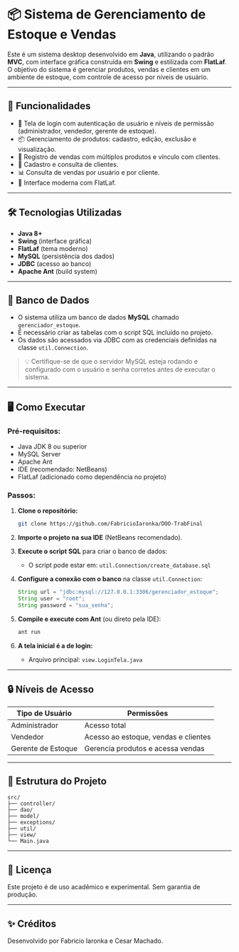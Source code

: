 # 📦 Sistema de Gerenciamento de Estoque e Vendas

Este é um sistema desktop desenvolvido em **Java**, utilizando o padrão **MVC**, com interface gráfica construída em **Swing** e estilizada com **FlatLaf**. O objetivo do sistema é gerenciar produtos, vendas e clientes em um ambiente de estoque, com controle de acesso por níveis de usuário.

---

## 🚀 Funcionalidades

- 🔐 Tela de login com autenticação de usuário e níveis de permissão (administrador, vendedor, gerente de estoque).
- 📦 Gerenciamento de produtos: cadastro, edição, exclusão e visualização.
- 🧾 Registro de vendas com múltiplos produtos e vínculo com clientes.
- 👥 Cadastro e consulta de clientes.
- 📊 Consulta de vendas por usuário e por cliente.
- 🎨 Interface moderna com FlatLaf.

---

## 🛠️ Tecnologias Utilizadas

- **Java 8+**
- **Swing** (interface gráfica)
- **FlatLaf** (tema moderno)
- **MySQL** (persistência dos dados)
- **JDBC** (acesso ao banco)
- **Apache Ant** (build system)

---

## 🧪 Banco de Dados

- O sistema utiliza um banco de dados **MySQL** chamado `gerenciador_estoque`.
- É necessário criar as tabelas com o script SQL incluído no projeto.
- Os dados são acessados via JDBC com as credenciais definidas na classe `util.Connection`.

> 💡 Certifique-se de que o servidor MySQL esteja rodando e configurado com o usuário e senha corretos antes de executar o sistema.

---

## 🖥️ Como Executar

### Pré-requisitos:

- Java JDK 8 ou superior
- MySQL Server
- Apache Ant
- IDE (recomendado: NetBeans)
- FlatLaf (adicionado como dependência no projeto)

### Passos:

1. **Clone o repositório:**

   ```bash
   git clone https://github.com/FabricioIaronka/DOO-TrabFinal
   ```

2. **Importe o projeto na sua IDE** (NetBeans recomendado).

3. **Execute o script SQL** para criar o banco de dados:

   - O script pode estar em: `util.Connection/create_database.sql`

4. **Configure a conexão com o banco** na classe `util.Connection`:

   ```java
   String url = "jdbc:mysql://127.0.0.1:3306/gerenciador_estoque";
   String user = "root";
   String password = "sua_senha";
   ```

5. **Compile e execute com Ant** (ou direto pela IDE):

   ```bash
   ant run
   ```

6. **A tela inicial é a de login:**

   - Arquivo principal: `view.LoginTela.java`

---

## 🔒 Níveis de Acesso

| Tipo de Usuário     | Permissões |
|---------------------|------------|
| Administrador       | Acesso total |
| Vendedor            | Acesso ao estoque, vendas e clientes |
| Gerente de Estoque  | Gerencia produtos e acessa vendas |

---

## 📁 Estrutura do Projeto

```
src/
├── controller/
├── dao/
├── model/
├── exceptions/
├── util/
├── view/
└── Main.java
```

---

## 📄 Licença

Este projeto é de uso acadêmico e experimental. Sem garantia de produção.

---

## ✨ Créditos

Desenvolvido por Fabricio Iaronka e Cesar Machado.
